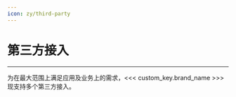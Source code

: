 ```yaml
---
icon: zy/third-party
---
```

# 第三方接入
---

为在最大范围上满足应用及业务上的需求，<<< custom_key.brand_name >>>现支持多个第三方接入。